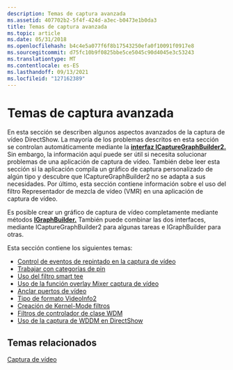 ```yaml
---
description: Temas de captura avanzada
ms.assetid: 407702b2-5f4f-424d-a3ec-b0473e1b0da3
title: Temas de captura avanzada
ms.topic: article
ms.date: 05/31/2018
ms.openlocfilehash: b4c4e5a077f6f8b17543250efa0f10091f0917e8
ms.sourcegitcommit: d75fc10b9f0825bbe5ce5045c90d4045e3c53243
ms.translationtype: MT
ms.contentlocale: es-ES
ms.lasthandoff: 09/13/2021
ms.locfileid: "127162389"
---
```

# <a name="advanced-capture-topics"></a>Temas de captura avanzada

En esta sección se describen algunos aspectos avanzados de la captura de vídeo DirectShow. La mayoría de los problemas descritos en esta sección se controlan automáticamente mediante la [**interfaz ICaptureGraphBuilder2.**](/windows/desktop/api/Strmif/nn-strmif-icapturegraphbuilder2) Sin embargo, la información aquí puede ser útil si necesita solucionar problemas de una aplicación de captura de vídeo. También debe leer esta sección si la aplicación compila un gráfico de captura personalizado de algún tipo y descubre que ICaptureGraphBuilder2 no se adapta a sus necesidades. Por último, esta sección contiene información sobre el uso del filtro Representador de mezcla de vídeo (VMR) en una aplicación de captura de vídeo.

Es posible crear un gráfico de captura de vídeo completamente mediante métodos [**IGraphBuilder.**](/windows/desktop/api/Strmif/nn-strmif-igraphbuilder) También puede combinar las dos interfaces, mediante ICaptureGraphBuilder2 para algunas tareas e IGraphBuilder para otras.

Esta sección contiene los siguientes temas:

-   [Control de eventos de repintado en la captura de vídeo](handling-repaint-events-in-video-capture.md)
-   [Trabajar con categorías de pin](working-with-pin-categories.md)
-   [Uso del filtro smart tee](using-the-smart-tee-filter.md)
-   [Uso de la función overlay Mixer captura de vídeo](using-the-overlay-mixer-in-video-capture.md)
-   [Anclar puertos de vídeo](video-port-pins.md)
-   [Tipo de formato VideoInfo2](videoinfo2-format-type.md)
-   [Creación de Kernel-Mode filtros](creating-kernel-mode-filters.md)
-   [Filtros de controlador de clase WDM](wdm-class-driver-filters.md)
-   [Uso de la captura de WDDM en DirectShow](using-wddm-capture-in-directshow.md)

## <a name="related-topics"></a>Temas relacionados

<dl> <dt>

[Captura de vídeo](video-capture.md)
</dt> </dl>

 

 



